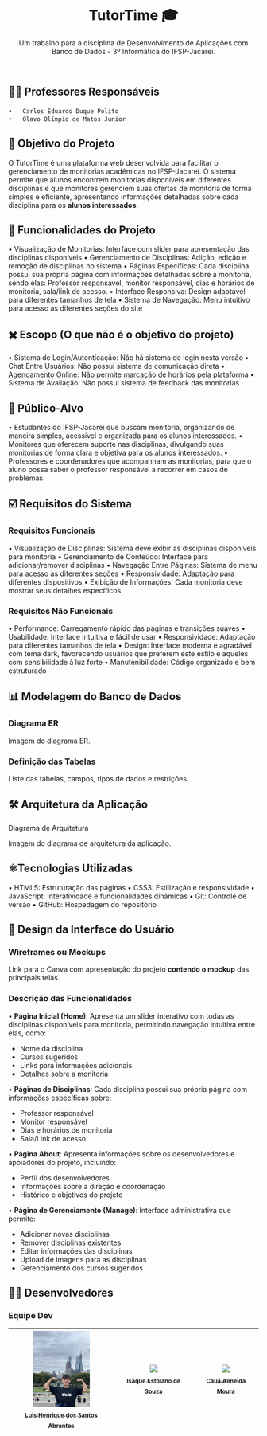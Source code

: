 <h1 align="center">TutorTime 🎓</h1>

<p align="center">Um trabalho para a disciplina de Desenvolvimento de Aplicações com Banco de Dados - 3º Informática do IFSP-Jacareí.</p>

<br>
<p align="center">

<h2>👨‍🏫 Professores Responsáveis</h2>

	•	Carlos Eduardo Duque Polito
	•	Olavo Olímpio de Matos Junior

<h2>🎯 Objetivo do Projeto</h2>

O TutorTime é uma plataforma web desenvolvida para facilitar o gerenciamento de monitorias acadêmicas no IFSP-Jacareí. O sistema permite que alunos encontrem monitorias disponíveis em diferentes disciplinas e que monitores gerenciem suas ofertas de monitoria de forma simples e eficiente, apresentando informações detalhadas sobre cada disciplina para os **alunos interessados**.

<h2>🔨 Funcionalidades do Projeto</h2>

• Visualização de Monitorias: Interface com slider para apresentação das disciplinas disponíveis
• Gerenciamento de Disciplinas: Adição, edição e remoção de disciplinas no sistema
• Páginas Específicas: Cada disciplina possui sua própria página com informações detalhadas sobre a monitoria, sendo elas: Professor responsável, monitor responsável, dias e horários de monitoria, sala/link de acesso.
• Interface Responsiva: Design adaptável para diferentes tamanhos de tela
• Sistema de Navegação: Menu intuitivo para acesso às diferentes seções do site

<h2>✖️ Escopo (O que não é o objetivo do projeto)</h2>

• Sistema de Login/Autenticação: Não há sistema de login nesta versão
• Chat Entre Usuários: Não possui sistema de comunicação direta
• Agendamento Online: Não permite marcação de horários pela plataforma
• Sistema de Avaliação: Não possui sistema de feedback das monitorias

<h2>👥 Público-Alvo</h2>

• Estudantes do IFSP-Jacareí que buscam monitoria, organizando de maneira simples, acessível e organizada para os alunos interessados.
• Monitores que oferecem suporte nas disciplinas, divulgando suas monitorias de forma clara e objetiva para os alunos interessados.
• Professores e coordenadores que acompanham as monitorias, para que o aluno possa saber o professor responsável a recorrer em casos de problemas.

<h2>☑️ Requisitos do Sistema</h2>

<h3>Requisitos Funcionais</h3>

• Visualização de Disciplinas: Sistema deve exibir as disciplinas disponíveis para monitoria
• Gerenciamento de Conteúdo: Interface para adicionar/remover disciplinas
• Navegação Entre Páginas: Sistema de menu para acesso às diferentes seções
• Responsividade: Adaptação para diferentes dispositivos
• Exibição de Informações: Cada monitoria deve mostrar seus detalhes específicos

<h3>Requisitos Não Funcionais</h3>

• Performance: Carregamento rápido das páginas e transições suaves
• Usabilidade: Interface intuitiva e fácil de usar
• Responsividade: Adaptação para diferentes tamanhos de tela
• Design: Interface moderna e agradável com tema dark, favorecendo usuários que preferem este estilo e aqueles com sensibilidade à luz forte
• Manutenibilidade: Código organizado e bem estruturado

<h2>📊 Modelagem do Banco de Dados</h2>

<h3>Diagrama ER</h3>

Imagem do diagrama ER.

<h3>Definição das Tabelas</h3>

Liste das tabelas, campos, tipos de dados e restrições.

<h2>🛠️ Arquitetura da Aplicação</h2>

Diagrama de Arquitetura

Imagem do diagrama de arquitetura da aplicação.

<h2>⚛Tecnologias Utilizadas</h2>

• HTML5: Estruturação das páginas
• CSS3: Estilização e responsividade
• JavaScript: Interatividade e funcionalidades dinâmicas
• Git: Controle de versão
• GitHub: Hospedagem do repositório


<h2>🎨 Design da Interface do Usuário</h2>

<h3>Wireframes ou Mockups</h3>

Link para o Canva com apresentação do projeto **contendo o mockup** das principais telas.

<h3>Descrição das Funcionalidades</h3>

• **Página Inicial (Home)**: Apresenta um slider interativo com todas as disciplinas disponíveis para monitoria, permitindo navegação intuitiva entre elas, como:
  - Nome da disciplina
  - Cursos sugeridos
  - Links para informações adicionais
  - Detalhes sobre a monitoria

• **Páginas de Disciplinas**: Cada disciplina possui sua própria página com informações específicas sobre:
  - Professor responsável
  - Monitor responsável
  - Dias e horários de monitoria
  - Sala/Link de acesso

• **Página About**: Apresenta informações sobre os desenvolvedores e apoiadores do projeto, incluindo:
  - Perfil dos desenvolvedores
  - Informações sobre a direção e coordenação
  - Histórico e objetivos do projeto

• **Página de Gerenciamento (Manage)**: Interface administrativa que permite:
  - Adicionar novas disciplinas
  - Remover disciplinas existentes
  - Editar informações das disciplinas
  - Upload de imagens para as disciplinas
  - Gerenciamento dos cursos sugeridos

<h2>👨‍💻 Desenvolvedores</h2>

<h3>Equipe Dev</h3>

| [<img loading="lazy" src="./imagens_profile/IMG_5405.jpeg" width=115><br><sub>Luis Henrique dos Santos Abrantes</sub>](https://github.com/LuisAbrantes) |  [<img loading="lazy" src="https://avatars.githubusercontent.com/u/149614643?v=4" width=115><br><sub>Isaque Estolano de Souza</sub>](https://github.com/IsaquePy) |  [<img loading="lazy" src="https://avatars.githubusercontent.com/u/102776070?v=4" width=115><br><sub>Cauã Almeida Moura</sub>](https://github.com/cauaalmeida14052007) |
| :---: | :---: | :---: |
